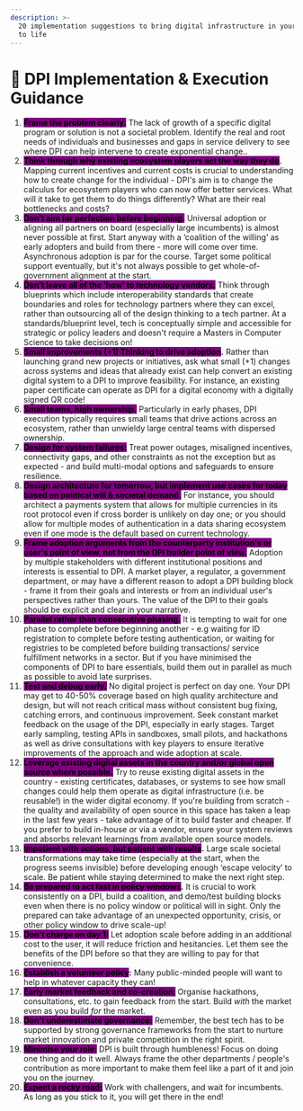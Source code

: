 ```yaml
---
description: >-
  20 implementation suggestions to bring digital infrastructure in your country
  to life
---
```


# 🎯 DPI Implementation & Execution Guidance

1. <mark style="background-color:purple;">**Frame the problem clearly.**</mark> The lack of growth of a specific digital program or solution is not a societal problem. Identify the real and root needs of individuals and businesses and gaps in service delivery to see where DPI can help intervene to create exponential change.. &#x20;
2. <mark style="background-color:purple;">**Think through why existing ecosystem players act the way they do**</mark>**.** Mapping current incentives and current costs is crucial to understanding how to create change for the individual - DPI's aim is to change the calculus for ecosystem players who can now offer better services. What will it take to get them to do things differently? What are their real bottlenecks and costs?&#x20;
3. <mark style="background-color:purple;">**Don’t aim for perfection before beginning.**</mark> Universal adoption or aligning all partners on board (especially large incumbents) is almost never possible at first. Start anyway with a ‘coalition of the willing’ as early adopters and build from there - more will come over time.  Asynchronous adoption is par for the course. Target some political support eventually, but it's not always possible to get whole-of-government alignment at the start.
4. <mark style="background-color:purple;">**Don’t leave all of the ‘how’ to technology vendors.**</mark> Think through blueprints which include interoperability standards that create boundaries and roles for technology partners where they can excel, rather than outsourcing all of the design thinking to a tech partner. At a standards/blueprint level, tech is conceptually simple and accessible for strategic or policy leaders and doesn't require a Masters in Computer Science to take decisions on!&#x20;
5. <mark style="background-color:purple;">**Small improvements (+1) Thinking to drive adoption**</mark>**.** Rather than launching grand new projects or initiatives, ask what small (+1) changes across systems and ideas that already exist can help convert an existing digital system to a DPI to improve feasibility. For instance, an existing paper certificate can operate as DPI for a digital economy with a digitally signed QR code!&#x20;
6. &#x20;<mark style="background-color:purple;">**Small teams, high ownership.**</mark> Particularly in early phases, DPI execution typically requires small teams that drive actions across an ecosystem, rather than unwieldy large central teams with dispersed ownership.&#x20;
7. &#x20;<mark style="background-color:purple;">**Design for system failures:**</mark> Treat power outages, misaligned incentives, connectivity gaps, and other constraints as not the exception but as expected - and build multi-modal options and safeguards to ensure resilience.&#x20;
8. <mark style="background-color:purple;">**Design architecture for tomorrow, but implement use cases for today based on political will & societal demand.**</mark> For instance, you should architect a payments system that allows for multiple currencies in its root protocol even if cross border is unlikely on day one; or you should allow for multiple modes of authentication in a data sharing ecosystem even if one mode is the default based on current technology.
9. <mark style="background-color:purple;">**Frame adoption arguments from the counterparty institution's or user's point of view, not from the DPI builder point of view.**</mark>  Adoption by multiple stakeholders with different institutional positions and interests is essential to DPI. A market player, a regulator, a government department, or may have a different reason to adopt a DPI building block - frame it from their goals and interests or from an individual user's perspectives rather than yours. The value of the DPI to their goals should be explicit and clear in your narrative.
10. <mark style="background-color:purple;">**Parallel rather than consecutive phasing.**</mark> It is tempting to wait for one phase to complete before beginning another - e.g waiting for ID registration to complete before testing authentication, or waiting for registries to be completed before building transactions/ service fulfillment networks in a sector. But if you have minimised the components of DPI to bare essentials, build them out in parallel as much as possible to avoid late surprises.
11. <mark style="background-color:purple;">**Test and debug early.**</mark> No digital project is perfect on day one. Your DPI may get to 40-50% coverage based on high quality architecture and design, but will not reach critical mass without consistent bug fixing, catching errors, and continuous improvement. Seek constant market feedback on the usage of the DPI, especially in early stages. Target early sampling, testing APIs in sandboxes, small pilots, and hackathons as well as drive consultations with key players to ensure iterative improvements of the approach and wide adoption at scale.
12. <mark style="background-color:purple;">**Leverage existing digital assets in the country and/or global open source where possible.**</mark> Try to reuse existing digital assets in the country - existing certificates, databases, or systems to see how small changes could help them operate as digital infrastructure (i.e. be reusable!) in the wider digital economy. If you're building from scratch - the quality and availability of open source in this space has taken a leap in the last few years -  take advantage of it to build faster and cheaper. If you prefer to build in-house or via a vendor, ensure your system reviews and absorbs relevant learnings from available open source models.&#x20;
13. <mark style="background-color:purple;">**Impatient with actions, but patient with results**</mark>**.** Large scale societal transformations may take time (especially at the start, when the progress seems invisible) before developing enough ‘escape velocity’ to scale. Be patient while staying determined to make the next right step.
14. <mark style="background-color:purple;">**Be prepared to act fast in policy windows**</mark>**.** It is crucial to work consistently on a DPI, build a coalition, and demo/test building blocks even when there is no policy window or political will in sight. Only the prepared can take advantage of an unexpected opportunity, crisis, or other policy window to drive scale-up!&#x20;
15. <mark style="background-color:purple;">**Don't charge on day 1:**</mark> Let adoption scale before adding in an additional cost to the user, it will reduce friction and hesitancies. Let them see the benefits of the DPI before so that they are willing to pay for that convenience.&#x20;
16. <mark style="background-color:purple;">**Establish a volunteer policy**</mark>**:** Many public-minded people will want to help in whatever capacity they can!&#x20;
17. <mark style="background-color:purple;">**Early market feedback and co-creation**</mark><mark style="background-color:purple;">:</mark> Organise hackathons, consultations, etc. to gain feedback from the start. Build _with_ the market even as you build _for_ the market.&#x20;
18. <mark style="background-color:purple;">**Don't underestimate governance:**</mark> Remember, the best tech has to be supported by strong governance frameworks from the start to nurture market innovation and private competition in the right spirit.&#x20;
19. <mark style="background-color:purple;">**Minimise your role**</mark><mark style="background-color:purple;">:</mark> DPI is built through humbleness! Focus on doing one thing and do it well. Always frame the other departments / people's contribution as more important to make them feel like a part of it and join you on the journey.&#x20;
20. <mark style="background-color:purple;">**Expect a rocky road:**</mark> Work with challengers, and wait for incumbents. As long as you stick to it, you will get there in the end!&#x20;
